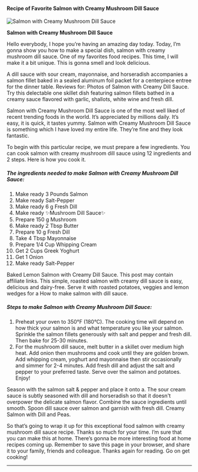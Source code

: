             

#### Recipe of Favorite Salmon with Creamy Mushroom Dill Sauce

![Salmon with Creamy Mushroom Dill Sauce](https://img-global.cpcdn.com/recipes/5a5aba9e2089d800/751x532cq70/salmon-with-creamy-mushroom-dill-sauce-recipe-main-photo.jpg)

**Salmon with Creamy Mushroom Dill Sauce**

Hello everybody, I hope you’re having an amazing day today. Today, I’m gonna show you how to make a special dish, salmon with creamy mushroom dill sauce. One of my favorites food recipes. This time, I will make it a bit unique. This is gonna smell and look delicious.

A dill sauce with sour cream, mayonnaise, and horseradish accompanies a salmon fillet baked in a sealed aluminum foil packet for a centerpiece entree for the dinner table. Reviews for: Photos of Salmon with Creamy Dill Sauce. Try this delectable one skillet dish featuring salmon fillets bathed in a creamy sauce flavored with garlic, shallots, white wine and fresh dill.

Salmon with Creamy Mushroom Dill Sauce is one of the most well liked of recent trending foods in the world. It’s appreciated by millions daily. It’s easy, it is quick, it tastes yummy. Salmon with Creamy Mushroom Dill Sauce is something which I have loved my entire life. They’re fine and they look fantastic.

To begin with this particular recipe, we must prepare a few ingredients. You can cook salmon with creamy mushroom dill sauce using 12 ingredients and 2 steps. Here is how you cook it.

##### The ingredients needed to make Salmon with Creamy Mushroom Dill Sauce:

1.  Make ready 3 Pounds Salmon
2.  Make ready Salt-Pepper
3.  Make ready 6 g Fresh Dill
4.  Make ready ✨Mushroom Dill Sauce✨
5.  Prepare 150 g Mushroom
6.  Make ready 2 Tbsp Butter
7.  Prepare 10 g Fresh Dill
8.  Take 4 Tbsp Mayonnaise
9.  Prepare 1/4 Cup Whipping Cream
10.  Get 2 Cups Greek Yoghurt
11.  Get 1 Onion
12.  Make ready Salt-Pepper

Baked Lemon Salmon with Creamy Dill Sauce. This post may contain affiliate links. This simple, roasted salmon with creamy dill sauce is easy, delicious and dairy-free. Serve it with roasted potatoes, veggies and lemon wedges for a How to make salmon with dill sauce.

##### Steps to make Salmon with Creamy Mushroom Dill Sauce:

1.  Preheat your oven to 350°F (180°C). The cooking time will depend on how thick your salmon is and what temperature you like your salmon. Sprinkle the salmon fillets generously with salt and pepper and fresh dill. Then bake for 25-30 minutes.
2.  For the mushroom dill sauce, melt butter in a skillet over medium high heat. Add onion then mushrooms and cook until they are golden brown. Add whipping cream, yoghurt and mayonnaise then stir occasionally and simmer for 2-4 minutes. Add fresh dill and adjust the salt and pepper to your preferred taste. Serve over the salmon and potatoes. Enjoy!

Season with the salmon salt & pepper and place it onto a. The sour cream sauce is subtly seasoned with dill and horseradish so that it doesn't overpower the delicate salmon flavor. Combine the sauce ingredients until smooth. Spoon dill sauce over salmon and garnish with fresh dill. Creamy Salmon with Dill and Peas.

So that’s going to wrap it up for this exceptional food salmon with creamy mushroom dill sauce recipe. Thanks so much for your time. I’m sure that you can make this at home. There’s gonna be more interesting food at home recipes coming up. Remember to save this page in your browser, and share it to your family, friends and colleague. Thanks again for reading. Go on get cooking!

* * *